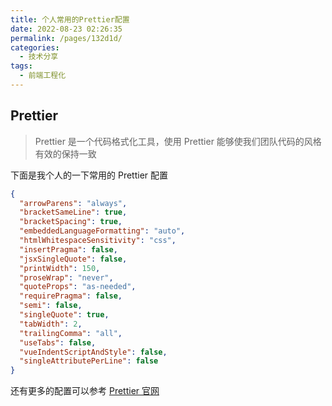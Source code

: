 ```yaml
---
title: 个人常用的Prettier配置
date: 2022-08-23 02:26:35
permalink: /pages/132d1d/
categories:
  - 技术分享
tags:
  - 前端工程化
---
```


## Prettier

> Prettier 是一个代码格式化工具，使用 Prettier 能够使我们团队代码的风格有效的保持一致

下面是我个人的一下常用的 Prettier 配置

```json
{
  "arrowParens": "always",
  "bracketSameLine": true,
  "bracketSpacing": true,
  "embeddedLanguageFormatting": "auto",
  "htmlWhitespaceSensitivity": "css",
  "insertPragma": false,
  "jsxSingleQuote": false,
  "printWidth": 150,
  "proseWrap": "never",
  "quoteProps": "as-needed",
  "requirePragma": false,
  "semi": false,
  "singleQuote": true,
  "tabWidth": 2,
  "trailingComma": "all",
  "useTabs": false,
  "vueIndentScriptAndStyle": false,
  "singleAttributePerLine": false
}
```
还有更多的配置可以参考 [Prettier 官网](https://prettier.io/docs/en/options.html)
